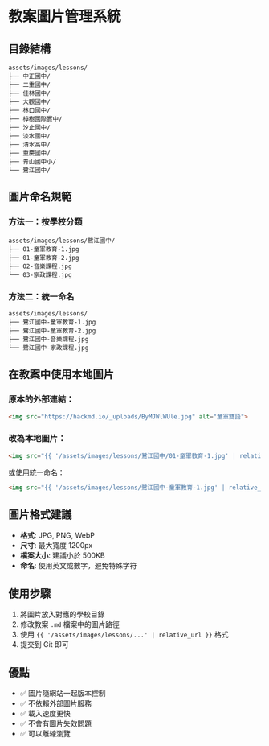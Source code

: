 # 教案圖片管理系統

## 目錄結構

```
assets/images/lessons/
├── 中正國中/
├── 二重國中/
├── 佳林國中/
├── 大觀國中/
├── 林口國中/
├── 樟樹國際實中/
├── 汐止國中/
├── 淡水國中/
├── 清水高中/
├── 重慶國中/
├── 青山國中小/
└── 鷺江國中/
```

## 圖片命名規範

### 方法一：按學校分類
```
assets/images/lessons/鷺江國中/
├── 01-童軍教育-1.jpg
├── 01-童軍教育-2.jpg
├── 02-音樂課程.jpg
└── 03-家政課程.jpg
```

### 方法二：統一命名
```
assets/images/lessons/
├── 鷺江國中-童軍教育-1.jpg
├── 鷺江國中-童軍教育-2.jpg
├── 鷺江國中-音樂課程.jpg
└── 鷺江國中-家政課程.jpg
```

## 在教案中使用本地圖片

### 原本的外部連結：
```markdown
<img src="https://hackmd.io/_uploads/ByMJWlWUle.jpg" alt="童軍雙語">
```

### 改為本地圖片：
```markdown
<img src="{{ '/assets/images/lessons/鷺江國中/01-童軍教育-1.jpg' | relative_url }}" alt="童軍雙語">
```

或使用統一命名：
```markdown
<img src="{{ '/assets/images/lessons/鷺江國中-童軍教育-1.jpg' | relative_url }}" alt="童軍雙語">
```

## 圖片格式建議

- **格式**: JPG, PNG, WebP
- **尺寸**: 最大寬度 1200px
- **檔案大小**: 建議小於 500KB
- **命名**: 使用英文或數字，避免特殊字符

## 使用步驟

1. 將圖片放入對應的學校目錄
2. 修改教案 `.md` 檔案中的圖片路徑
3. 使用 `{{ '/assets/images/lessons/...' | relative_url }}` 格式
4. 提交到 Git 即可

## 優點

- ✅ 圖片隨網站一起版本控制
- ✅ 不依賴外部圖片服務
- ✅ 載入速度更快
- ✅ 不會有圖片失效問題
- ✅ 可以離線瀏覽 